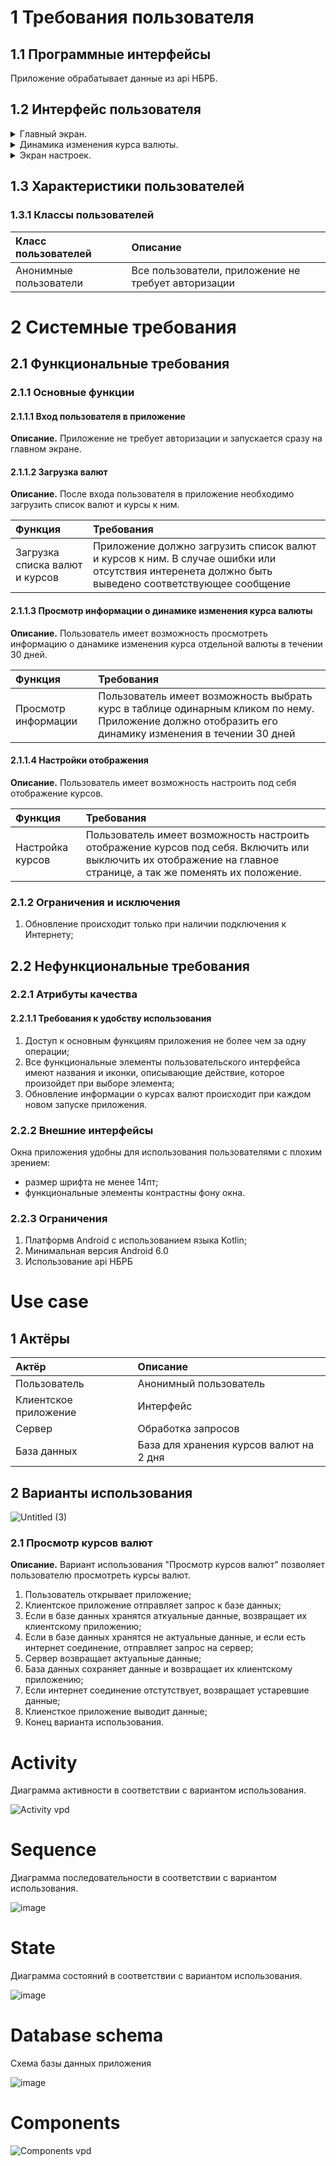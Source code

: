 # 1 Требования пользователя


## 1.1 Программные интерфейсы
Приложение обрабатывает данные из api НБРБ. 


## 1.2 Интерфейс пользователя

<details>
<summary>Главный экран.</summary>

![Главный экран](https://user-images.githubusercontent.com/70812017/199709589-0a0aa487-5bc1-4f06-8ecc-fa0d20c95226.jpg)

</details>
  
 <details>
<summary>Динамика изменения курса валюты.</summary>

![Динамика](https://user-images.githubusercontent.com/70812017/199709665-e801408b-0385-4815-a802-b436a02deb2c.jpg) 

</details>

  <details>
<summary>Экран настроек.</summary>

![Экран настройки](https://user-images.githubusercontent.com/70812017/199709707-c49f15a8-3980-47fb-b8bf-c339e9609f36.jpg)

</details>


## 1.3 Характеристики пользователей

### 1.3.1 Классы пользователей

| Класс пользователей | Описание |
|:---|:---|
| Анонимные пользователи | Все пользователи, приложение не требует авторизации |

# 2 Системные требования

<a name="functional_requirements"/>

## 2.1 Функциональные требования

<a name="main_functions"/>

### 2.1.1 Основные функции

<a name="user_logon_to_the_application"/>

#### 2.1.1.1 Вход пользователя в приложение
**Описание.** Приложение не требует авторизации и запускается сразу на главном экране.

<a name="download_products"/>

#### 2.1.1.2 Загрузка валют
**Описание.** После входа пользователя в приложение необходимо загрузить список валют и курсы к ним.

| Функция | Требования | 
|:---|:---|
| Загрузка списка валют и курсов | Приложение должно загрузить список валют и курсов к ним. В случае ошибки или отсутствия интеренета должно быть выведено соответствующее сообщение|

<a name="download_product"/>

#### 2.1.1.3 Просмотр информации о динамике изменения курса валюты
**Описание.** Пользователь имеет возможность просмотреть информацию о данамике изменения курса отдельной валюты в течении 30 дней.

| Функция | Требования | 
|:---|:---|
| Просмотр информации | Пользователь имеет возможность выбрать курс в таблице одинарным кликом по нему. Приложение должно отобразить его динамику изменения в течении 30 дней|

<a name="add_to_cart"/>

#### 2.1.1.4 Настройки отображения
**Описание.** Пользователь имеет возможность настроить под себя отображение курсов.

| Функция | Требования | 
|:---|:---|
| Настройка курсов | Пользователь имеет возможность настроить отображение курсов под себя. Включить или выключить их отображение на главное странице, а так же поменять их положение.|

### 2.1.2 Ограничения и исключения
1. Обновление происходит только при наличии подключения к Интернету;

<a name="non-functional_requirements"/>

## 2.2 Нефункциональные требования

<a name="quality_attributes"/>

### 2.2.1 Атрибуты качества

<a name="requirements_for_ease_of_use"/>

#### 2.2.1.1 Требования к удобству использования
1. Доступ к основным функциям приложения не более чем за одну операции;
2. Все функциональные элементы пользовательского интерфейса имеют названия и иконки, описывающие действие, которое произойдет при выборе элемента;
3. Обновление информации о курсах валют происходит при каждом новом запуске приложения.

<a name="external_interfaces"/>

### 2.2.2 Внешние интерфейсы
Окна приложения удобны для использования пользователями с плохим зрением:
  * размер шрифта не менее 14пт;
  * функциональные элементы контрастны фону окна.

<a name="restrictions"/>

### 2.2.3 Ограничения
1. Платформв Android с использованием языка Kotlin;
2. Минимальная версия Android 6.0
3. Использование api НБРБ

# Use case

## 1 Актёры 

| Актёр | Описание |
|:--|:--|
| Пользователь | Анонимный пользователь |
| Клиентское приложение | Интерфейс |
| Сервер | Обработка запросов |
| База данных | База для хранения курсов валют на 2 дня |

## 2 Варианты использования

![Untitled (3)](https://user-images.githubusercontent.com/70812017/204878849-cf781109-4218-4323-90aa-974ca5991a97.png)

### 2.1 Просмотр курсов валют

 **Описание.** Вариант использования "Просмотр курсов валют" позволяет пользователю просмотреть курсы валют.
 
1. Пользователь открывает приложение;
2. Клиентское приложение отправляет запрос к базе данных;
3. Если в базе данных хранятся аткуальные данные, возвращает их клиентскому приложению;
4. Если в базе данных хранятся не актуальные данные, и если есть интернет соединение, отправляет запрос на сервер;
5. Сервер возвращает актуальные данные;
6. База данных сохраняет данные и возвращает их клиентскому приложению;
7. Если интернет соединение отстутствует, возвращает устаревшие данные;
8. Клиенсткое приложение выводит данные;
8. Конец варианта использования.

# Activity

Диаграмма активности в соответствии с вариантом использования.

![Activity vpd](https://user-images.githubusercontent.com/70812017/204910103-b1009a3a-9b44-4190-b569-aebf2781a249.png)

# Sequence

Диаграмма последовательности в соответствии с вариантом использования.

![image](https://user-images.githubusercontent.com/70812017/204915197-97270160-ba4a-4780-a723-14197542987e.png)

# State

Диаграмма состояний в соответствии с вариантом использования.

![image](https://user-images.githubusercontent.com/70812017/204915371-0da596ee-cebf-4951-8131-3b1a97bea4cf.png)

# Database schema

Схема базы данных приложения

![image](https://user-images.githubusercontent.com/70812017/204917232-f76be085-59bb-43ed-8dd1-ba6e884da802.png)

# Components

![Components vpd](https://user-images.githubusercontent.com/70812017/204994116-e29f7caa-6620-46e0-803c-da679d612d2d.png)

